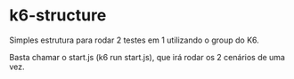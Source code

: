 # k6-structure

Simples estrutura para rodar 2 testes em 1 utilizando o group do K6.

Basta chamar o start.js (k6 run start.js), que irá rodar os 2 cenários de uma vez. 
